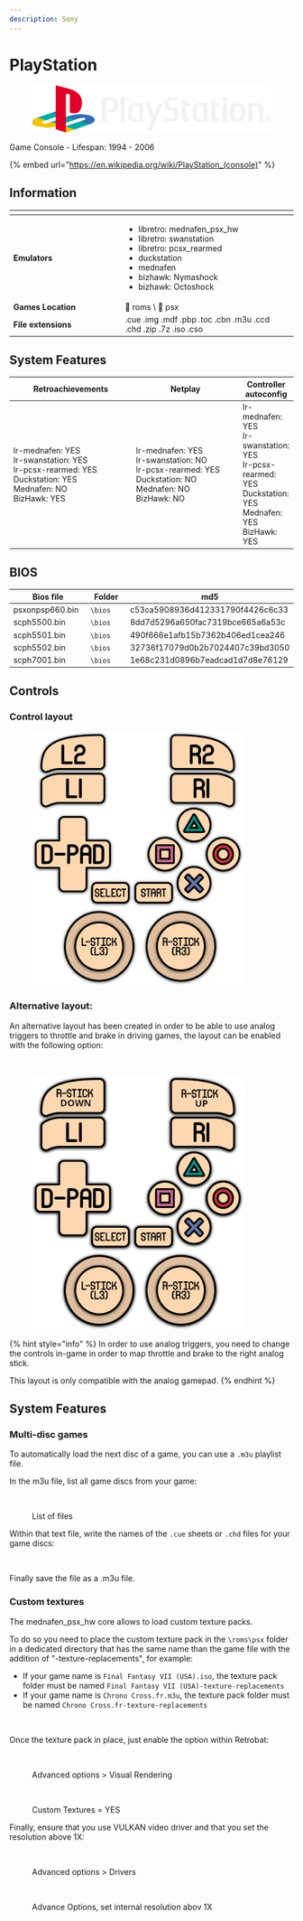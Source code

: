 ```yaml
---
description: Sony
---
```


# PlayStation

<div align="left">

<figure><picture><source srcset="https://raw.githubusercontent.com/fabricecaruso/es-theme-carbon/91d85c7849cc550b0cac4e75cb8e0923d3b61b5e/art/logos/psx-w.svg" media="(prefers-color-scheme: dark)"><img src="https://raw.githubusercontent.com/fabricecaruso/es-theme-carbon/52ff37c9e265587d006945a2ba695b5a962b3a3d/art/logos/psx.svg" alt=""></picture><figcaption></figcaption></figure>

</div>

Game Console - Lifespan: 1994 - 2006

{% embed url="https://en.wikipedia.org/wiki/PlayStation_(console)" %}

## Information

<table data-header-hidden><thead><tr><th width="184"></th><th></th><th data-hidden></th></tr></thead><tbody><tr><td><strong>Emulators</strong></td><td><ul><li>libretro: mednafen_psx_hw</li><li>libretro: swanstation</li><li>libretro: pcsx_rearmed</li><li>duckstation</li><li>mednafen</li><li>bizhawk: Nymashock</li><li>bizhawk: Octoshock</li></ul></td><td></td></tr><tr><td><strong>Games Location</strong></td><td><span data-gb-custom-inline data-tag="emoji" data-code="1f4c1">📁</span> roms \ <span data-gb-custom-inline data-tag="emoji" data-code="1f4c2">📂</span> psx</td><td></td></tr><tr><td><strong>File extensions</strong></td><td>.cue .img .mdf .pbp .toc .cbn .m3u .ccd .chd .zip .7z .iso .cso</td><td></td></tr></tbody></table>

## System Features

<table><thead><tr><th width="256">Retroachievements</th><th width="243">Netplay</th><th>Controller autoconfig</th></tr></thead><tbody><tr><td>lr-mednafen: YES<br>lr-swanstation: YES<br>lr-pcsx-rearmed: YES<br>Duckstation: YES<br>Mednafen: NO<br>BizHawk: YES</td><td>lr-mednafen: YES<br>lr-swanstation: NO<br>lr-pcsx-rearmed: YES<br>Duckstation: NO<br>Mednafen: NO<br>BizHawk: NO</td><td>lr-mednafen: YES<br>lr-swanstation: YES<br>lr-pcsx-rearmed: YES<br>Duckstation: YES<br>Mednafen: YES<br>BizHawk: YES</td></tr></tbody></table>

## BIOS

<table><thead><tr><th width="177">Bios file</th><th width="162">Folder</th><th>md5</th></tr></thead><tbody><tr><td>psxonpsp660.bin</td><td><code>\bios</code></td><td>c53ca5908936d412331790f4426c6c33</td></tr><tr><td>scph5500.bin</td><td><code>\bios</code></td><td>8dd7d5296a650fac7319bce665a6a53c</td></tr><tr><td>scph5501.bin</td><td><code>\bios</code></td><td>490f666e1afb15b7362b406ed1cea246</td></tr><tr><td>scph5502.bin</td><td><code>\bios</code></td><td>32736f17079d0b2b7024407c39bd3050</td></tr><tr><td>scph7001.bin</td><td><code>\bios</code></td><td>1e68c231d0896b7eadcad1d7d8e76129</td></tr></tbody></table>

## Controls

### Control layout

<div align="left">

<figure><img src="https://github.com/RetroBat-Official/retrobat-tattoos/blob/main/default/psx.png?raw=true" alt="" width="375"><figcaption></figcaption></figure>

</div>

### Alternative layout:

An alternative layout has been created in order to be able to use analog triggers to throttle and brake in driving games, the layout can be enabled with the following option:

<div align="left">

<figure><img src="https://i.imgur.com/bb3oWIA.png" alt=""><figcaption></figcaption></figure>

</div>

<div align="left">

<figure><img src="https://github.com/RetroBat-Official/retrobat-tattoos/blob/main/default/psx_triggers_rstick.png?raw=true" alt="" width="375"><figcaption></figcaption></figure>

</div>

{% hint style="info" %}
In order to use analog triggers, you need to change the controls in-game in order to map throttle and brake to the right analog stick.

This layout is only compatible with the analog gamepad.
{% endhint %}

## System Features

### Multi-disc games

To automatically load the next disc of a game, you can use a `.m3u` playlist file.&#x20;

In the m3u file, list all game discs from your game:

<div align="left">

<figure><img src="https://i.imgur.com/GGRxCI4.png" alt=""><figcaption><p>List of files</p></figcaption></figure>

</div>

Within that text file, write the names of the `.cue` sheets or `.chd` files for your game discs:

<div align="left">

<figure><img src="https://i.imgur.com/ZzJ7Ldj.png" alt=""><figcaption></figcaption></figure>

</div>

Finally save the file as a .m3u file.

### Custom textures

The mednafen\_psx\_hw core allows to load custom texture packs.

To do so you need to place the custom texture pack in the `\roms\psx` folder in a dedicated directory that has the same name than the game file with the addition of "-texture-replacements", for example:

* If your game name is `Final Fantasy VII (USA).iso`, the texture pack folder must be named `Final Fantasy VII (USA)-texture-replacements`
* If your game name is `Chrono Cross.fr.m3u`, the texture pack folder must be named `Chrono Cross.fr-texture-replacements`

<div align="left">

<figure><img src="https://i.imgur.com/GdXSRWK.png" alt=""><figcaption></figcaption></figure>

</div>

Once the texture pack in place, just enable the option within Retrobat:

<div align="left">

<figure><img src="https://i.imgur.com/WzHZPKq.png" alt=""><figcaption><p>Advanced options > Visual Rendering</p></figcaption></figure>

</div>

<div align="left">

<figure><img src="https://i.imgur.com/8yktncM.png" alt=""><figcaption><p>Custom Textures = YES</p></figcaption></figure>

</div>

Finally, ensure that you use VULKAN video driver and that you set the resolution above 1X:

<div align="left">

<figure><img src="https://i.imgur.com/9hKDYKQ.png" alt=""><figcaption><p>Advanced options > Drivers</p></figcaption></figure>

</div>

<div align="left">

<figure><img src="https://i.imgur.com/sJgZ14E.png" alt=""><figcaption><p>Advance Options, set internal resolution abov 1X</p></figcaption></figure>

</div>
